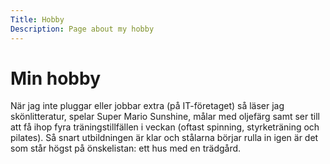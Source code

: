 ```yaml
---
Title: Hobby
Description: Page about my hobby
---
```


Min hobby
==================

När jag inte pluggar eller jobbar extra (på IT-företaget) så läser jag skönlitteratur, spelar Super Mario Sunshine, målar med oljefärg samt ser till att få ihop fyra träningstillfällen i veckan (oftast spinning, styrketräning och pilates). Så snart utbildningen är klar och stålarna börjar rulla in igen är det som står högst på önskelistan: ett hus med en trädgård.
